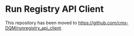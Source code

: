 # Run Registry API Client

This repository has been moved to https://github.com/cms-DQM/runregistry_api_client.